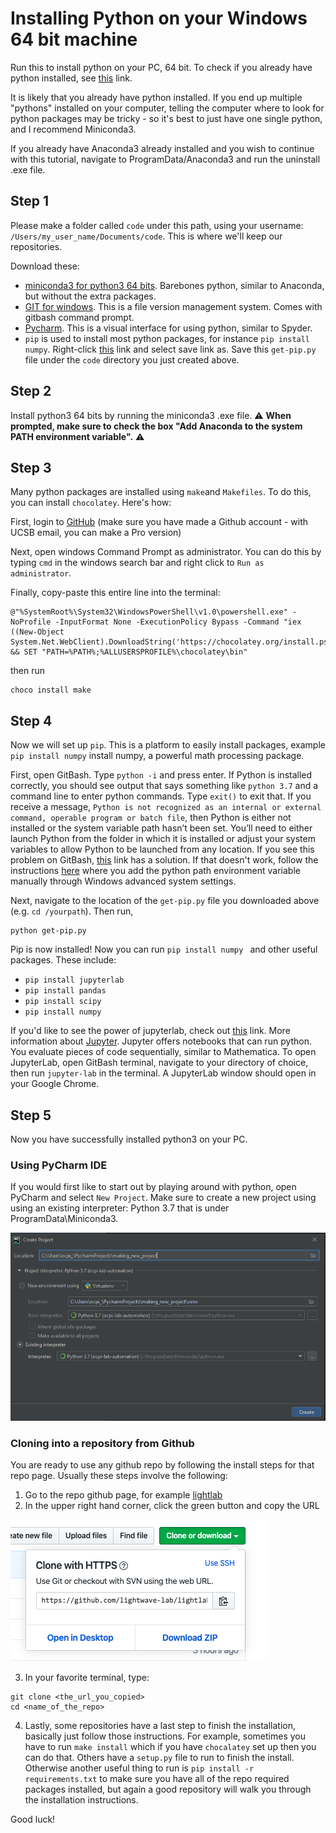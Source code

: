 # Installing Python on your Windows 64 bit machine

Run this to install python on your PC, 64 bit. To check if you already have python installed, see [this](https://www.wikihow.com/Check-Python-Version-on-PC-or-Mac) link. 

It is likely that you already have python installed. If you end up multiple "pythons" installed on your computer, telling the computer where to look for python packages may be tricky - so it's best to just have one single python, and I recommend Miniconda3.

If you already have Anaconda3 already installed and you wish to continue with this tutorial, navigate to ProgramData/Anaconda3 and run the uninstall .exe file.

## Step 1

Please make a folder called `code` under this path, using your username: `/Users/my_user_name/Documents/code`. This is where we'll keep our repositories.

Download these:
- [miniconda3 for python3 64 bits](https://repo.anaconda.com/miniconda/Miniconda3-latest-Windows-x86_64.exe). Barebones python, similar to Anaconda, but without the extra packages.
- [GIT for windows](https://gitforwindows.org/). This is a file version management system. Comes with gitbash command prompt.
- [Pycharm](https://www.jetbrains.com/pycharm/download/download-thanks.html?platform=windows&code=PCC). This is a visual interface for using python, similar to Spyder.
- `pip` is used to install most python packages, for instance `pip install numpy`. Right-click [this](https://bootstrap.pypa.io/get-pip.py) link and select save link as. Save this `get-pip.py` file under the `code` directory you just created above. 

## Step 2

Install python3 64 bits by running the miniconda3 .exe file. :warning: **When prompted, make sure to check the box "Add Anaconda to the system PATH environment variable".** :warning:

## Step 3

Many python packages are installed using `make`and `Makefiles`. To do this, you can install `chocolatey`. Here's how: 

First, login to [GitHub](http://github.com/) (make sure you have made a Github account - with UCSB email, you can make a Pro version)

Next, open windows Command Prompt as administrator. You can do this by typing `cmd` in the windows search bar and right click to `Run as administrator`.

Finally, copy-paste this entire line into the terminal:

```
@"%SystemRoot%\System32\WindowsPowerShell\v1.0\powershell.exe" -NoProfile -InputFormat None -ExecutionPolicy Bypass -Command "iex ((New-Object System.Net.WebClient).DownloadString('https://chocolatey.org/install.ps1'))" && SET "PATH=%PATH%;%ALLUSERSPROFILE%\chocolatey\bin"
```

then run
```
choco install make
```

## Step 4

Now we will set up `pip`. This is a platform to easily install packages, example `pip install numpy` install numpy, a powerful math processing package.

First, open GitBash. Type `python -i` and press enter. If Python is installed correctly, you should see output that says something like `python 3.7` and a command line to enter python commands. Type `exit()` to exit that. If you receive a message, `Python is not recognized as an internal or external command, operable program or batch file`, then Python is either not installed or the system variable path hasn’t been set. You’ll need to either launch Python from the folder in which it is installed or adjust your system variables to allow Python to be launched from any location. If you see this problem on GitBash, [this](https://stackoverflow.com/questions/22869192/git-bash-wont-run-my-python-files) link has a solution. If that doesn't work, follow the instructions [here](https://stackoverflow.com/questions/3701646/how-to-add-to-the-pythonpath-in-windows-so-it-finds-my-modules-packages) where you add the python path environment variable manually through Windows advanced system settings.

Next, navigate to the location of the `get-pip.py` file you downloaded above (e.g. `cd /yourpath`). Then run,

```
python get-pip.py
```

Pip is now installed! Now you can run `pip install numpy ` and other useful packages. These include:

- `pip install jupyterlab`
- `pip install pandas`
- `pip install scipy`
- `pip install numpy`

If you'd like to see the power of jupyterlab, check out [this](https://github.com/jupyter/jupyter/wiki/A-gallery-of-interesting-Jupyter-Notebooks) link. More information about [Jupyter](https://jupyter.org/). Jupyter offers notebooks that can run python. You evaluate pieces of code sequentially, similar to Mathematica. To open JupyterLab, open GitBash terminal, navigate to your directory of choice, then run `jupyter-lab` in the terminal. A JupyterLab window should open in your Google Chrome.


## Step 5

Now you have successfully installed python3 on your PC. 

### Using PyCharm IDE

If you would first like to start out by playing around with python, open PyCharm and select `New Project`. Make sure to create a new project using using an existing interpreter: Python 3.7 that is under ProgramData\Miniconda3.

![creating new project](https://github.com/aisichenko/install_python/blob/master/create_new_python_project.PNG)


### Cloning into a repository from Github

You are ready to use any github repo by following the install steps for that repo page. Usually these steps involve the following:

1. Go to the repo github page, for example [lightlab](https://github.com/lightwave-lab/lightlab)
2. In the upper right hand corner, click the green button and copy the URL

![git_clone](https://github.com/aisichenko/install_python/blob/master/git_clone.png)

3. In your favorite terminal, type:

``` 
git clone <the_url_you_copied>
cd <name_of_the_repo>
```

4. Lastly, some repositories have a last step to finish the installation, basically just follow those instructions. For example, sometimes you have to run `make install` which if you have `chocalatey` set up then you can do that. Others have a `setup.py` file to run to finish the install. Otherwise another useful thing to run is `pip install -r requirements.txt` to make sure you have all of the repo required packages installed, but again a good repository will walk you through the installation instructions.

Good luck!
